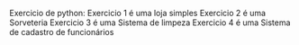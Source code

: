 Exercicio de python:
Exercicio 1 é uma loja simples
Exercicio 2 é uma Sorveteria
Exercicio 3 é uma Sistema de limpeza
Exercicio 4 é uma Sistema de cadastro de funcionários
